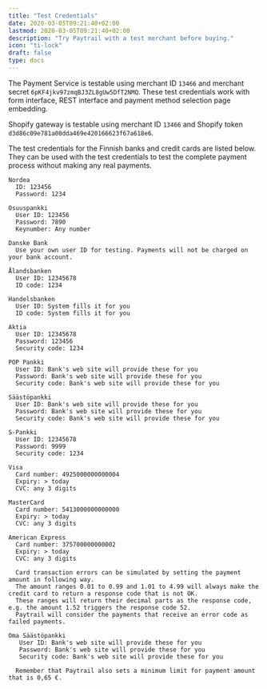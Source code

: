```yaml
---
title: "Test Credentials"
date: 2020-03-05T09:21:40+02:00
lastmod: 2020-03-05T09:21:40+02:00
description: "Try Paytrail with a test merchant before buying."
icon: "ti-lock"
draft: false
type: docs
---
```


The Payment Service is testable using merchant ID `13466` and merchant secret `6pKF4jkv97zmqBJ3ZL8gUw5DfT2NMQ`. These test credentials work with form interface, REST interface and payment method selection page embedding.

Shopify gateway is testable using merchant ID `13466` and Shopify token `d3d86c09e781a00dda469e420166623f67a618e6`.

The test credentials for the Finnish banks and credit cards are listed below. They can be used with the test credentials to test the complete payment process without making any real payments.

```plain
Nordea
  ID: 123456
  Password: 1234

Osuuspankki
  User ID: 123456
  Password: 7890
  Keynumber: Any number

Danske Bank
  Use your own user ID for testing. Payments will not be charged on your bank account.

Ålandsbanken
  User ID: 12345678
  ID code: 1234

Handelsbanken
  User ID: System fills it for you
  ID code: System fills it for you

Aktia
  User ID: 12345678
  Password: 123456
  Security code: 1234

POP Pankki
  User ID: Bank's web site will provide these for you
  Password: Bank's web site will provide these for you
  Security code: Bank's web site will provide these for you

Säästöpankki
  User ID: Bank's web site will provide these for you
  Password: Bank's web site will provide these for you
  Security code: Bank's web site will provide these for you

S-Pankki
  User ID: 12345678
  Password: 9999
  Security code: 1234

Visa
  Card number: 4925000000000004
  Expiry: > today
  CVC: any 3 digits

MasterCard
  Card number: 5413000000000000
  Expiry: > today
  CVC: any 3 digits

American Express
  Card number: 375700000000002
  Expiry: > today
  CVC: any 3 digits

  Card transaction errors can be simulated by setting the payment amount in following way.
  The amount ranges 0.01 to 0.99 and 1.01 to 4.99 will always make the credit card to return a response code that is not OK.
  These ranges will return their decimal parts as the response code, e.g. the amount 1.52 triggers the response code 52.
  Paytrail will consider the payments that receive an error code as failed payments.

Oma Säästöpankki
   User ID: Bank's web site will provide these for you
   Password: Bank's web site will provide these for you
   Security code: Bank's web site will provide these for you

  Remember that Paytrail also sets a minimum limit for payment amount that is 0,65 €.
```
